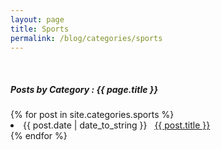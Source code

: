 ```yaml
---
layout: page
title: Sports
permalink: /blog/categories/sports
---
```

<br/>
<h5> Posts by Category : {{ page.title }} </h5>

<div class="card">
{% for post in site.categories.sports %}
 <li class="category-posts"><span>{{ post.date | date_to_string }}</span> &nbsp; <a href="{{ post.url }}">{{ post.title }}</a></li>
{% endfor %}
</div>